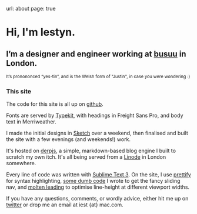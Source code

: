 url: about
page: true

# Hi, I'm Iestyn.

## I’m a designer and engineer working at [busuu](http://busuu.com) in London.

<small>It’s pronononced “yes-tin”, and is the Welsh form of "Justin", in case you were wondering :)</small>

### This site
The code for this site is all up on [github](https://github.com/iest/iestynwilliams.net).

Fonts are served by [Typekit](http://typekit.com/), with headings in Freight Sans Pro, and body text in Merriweather.

I made the initial designs in [Sketch](http://bohemiancoding.com/sketch/) over a weekend, then finalised and built the site with a few evenings (and weekends!) work.

It's hosted on [derpjs](https://github.com/iest/derp), a simple, markdown-based blog engine I built to scratch my own itch. It's all being served from a [Linode](https://www.linode.com) in London somewhere.

Every line of code was written with [Sublime Text 3](http://www.sublimetext.com/3). On the site, I use [prettify](https://code.google.com/p/google-code-prettify/) for syntax highlighting,  [some dumb code](http://codepen.io/iest/pen/mKpzA) I wrote to get the fancy sliding nav, and [molten leading](https://github.com/viljamis/Molten-Leading/) to optimise line-height at different viewport widths.

If you have any questions, comments, or wordly advice, either hit me up on [twitter](http://twitter.com/_iest) or drop me an email at iest {at} mac.com.

<!-- # About this site

When I was learning about all this web stuff, it was really hard to find out what were the best tools and techniques. Most websites don't say about how they were built and how they run, and that stuff can be gold dust to people trying to figure out all this stuff.

This post is made up of every useful detail I can think of about this site. It's all stuff that I would have found really useful in 2011...

## Development
I wrote every line of code using [Sublime Text 3](http://www.sublimetext.com/). I've tried almost every code editor on the Mac and it's my favourite by far. I use Safari for browsing but Chrome for debugging as I know my way 'round it a bit better.

### Back-end
This site is powered by [poet](http://jsantell.github.io/poet/), a blog generator that runs on [express](http://expressjs.com/), a super-awesome node framework.

### Front-end
Using node means I can use the awesome [jade templating engine](http://jade-lang.com/), which makes writing HTML super quick. It's indentation-based (so it's impossible not miss a closing tag), and has all kinds of awesome functionality: template inheritance, mixins, functions, iteration...

Styles are written in [stylus](http://learnboost.github.io/stylus/), then compiled into CSS. Stylus is very similar to jade in that it's indentation based and super powerful; it also doesn't require you to use brackets and colons and stuff. I have a set of [stylus utilities](https://github.com/iest/stylus-start-utils/blob/master/util.styl) that I use on all my projects to help me get up and running faster.

[Grunt](http://gruntjs.com/) is an indispensable tool which I use *all* the time. If you don't know about grunt, it's a simple javascript-powered task runner. On this site I use it to [compile stylus](https://github.com/gruntjs/grunt-contrib-stylus) to CSS and to [watch for updated files](https://github.com/gruntjs/grunt-contrib-watch) to live-reload the browser. However it can also be used for all kinds of stuff: from concatenating files together and minifying them, to optimising images and running bash scripts. It should be part of every front-ender's toolbox.

All the icons on the site are either svg (my logo) or part of an icon font that I generated on [Fontello](http://fontello.com/). I'm using the beautiful FF Tisa Pro for my body font, served by [Typekit](https://typekit.com/).

This page weighs in at around 137KB with an empty cache, 82KB of that being the external webfonts (so that's ~55KB of HTML, CSS, and JS). I could cut the CSS down a bit (as there's a few useless classes), but I'm happy with it overall.

## Hosting
The domain is registered at [Hover.com](https://www.hover.com), the nicest domain registrars I've found.

I'm hosting the site on a [Linode](http://linode.com) box. It was a pretty steep learning curve to figure out how to properly set up a web server, but it's totally worth it. I recently rebuilt the box and I'm now using [nginx](http://nginx.com) as a reverse proxy; it's fairly straight-forward to setup, and is super fast.

## Open source
[This whole site is up on github](https://github.com/iest/iestynwilliams.net), so please check it out if you want to see how this site is put together.

Questions? Comments? Criticism? Give me a shout [on twitter](https://twitter.com/_iest). -->